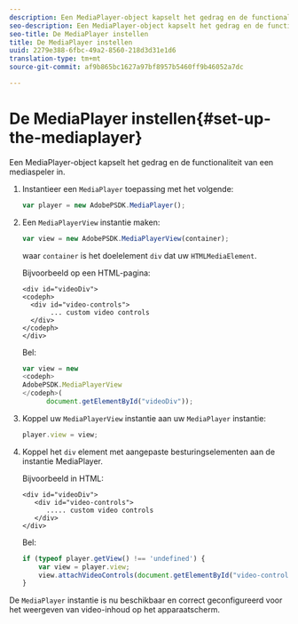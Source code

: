 ```yaml
---
description: Een MediaPlayer-object kapselt het gedrag en de functionaliteit van een mediaspeler in.
seo-description: Een MediaPlayer-object kapselt het gedrag en de functionaliteit van een mediaspeler in.
seo-title: De MediaPlayer instellen
title: De MediaPlayer instellen
uuid: 2279e388-6fbc-49a2-8560-218d3d31e1d6
translation-type: tm+mt
source-git-commit: af9b865bc1627a97bf8957b5460ff9b46052a7dc

---
```



# De MediaPlayer instellen{#set-up-the-mediaplayer}

Een MediaPlayer-object kapselt het gedrag en de functionaliteit van een mediaspeler in.

1. Instantieer een `MediaPlayer` toepassing met het volgende:

   ```js
   var player = new AdobePSDK.MediaPlayer();
   ```

1. Een `MediaPlayerView` instantie maken:

   ```js
   var view = new AdobePSDK.MediaPlayerView(container);
   ```

   waar `container` is het doelelement `div` dat uw `HTMLMediaElement`.

   Bijvoorbeeld op een HTML-pagina:

   ```
   <div id="videoDiv"> 
   <codeph>
     <div id="video-controls"> 
          ... custom video controls 
     </div> 
   </codeph> 
   </div>
   ```

   Bel:

   ```js
   var view = new  
   <codeph>
   AdobePSDK.MediaPlayerView 
   </codeph>( 
         document.getElementById("videoDiv"));  
   ```

1. Koppel uw `MediaPlayerView` instantie aan uw `MediaPlayer` instantie:

   ```js
   player.view = view;
   ```

1. Koppel het `div` element met aangepaste besturingselementen aan de instantie MediaPlayer.

   Bijvoorbeeld in HTML:

   ```
   <div id="videoDiv"> 
      <div id="video-controls"> 
         ..... custom video controls 
      </div> 
   </div>
   ```

   Bel:

   ```js
   if (typeof player.getView() !== 'undefined') { 
       var view = player.view; 
       view.attachVideoControls(document.getElementById("video-controls")); 
   }
   ```

De `MediaPlayer` instantie is nu beschikbaar en correct geconfigureerd voor het weergeven van video-inhoud op het apparaatscherm.

